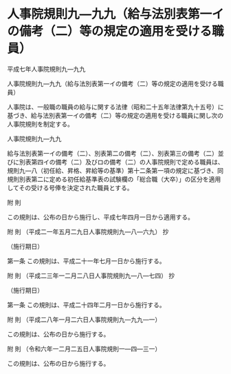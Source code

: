 # 人事院規則九―九九（給与法別表第一イの備考（二）等の規定の適用を受ける職員）

平成七年人事院規則九―九九

人事院規則九―九九（給与法別表第一イの備考（二）等の規定の適用を受ける職員）

人事院は、一般職の職員の給与に関する法律（昭和二十五年法律第九十五号）に基づき、給与法別表第一イの備考（二）等の規定の適用を受ける職員に関し次の人事院規則を制定する。

人事院規則九―九九

給与法別表第一イの備考（二）、別表第二の備考（二）、別表第三の備考（二）並びに別表第四イの備考（二）及びロの備考（二）の人事院規則で定める職員は、規則九―八（初任給、昇格、昇給等の基準）第十二条第一項の規定に基づき、同規則別表第二に定める初任給基準表の試験欄の「総合職（大卒）」の区分を適用してその受ける号俸を決定された職員とする。

附 則

この規則は、公布の日から施行し、平成七年四月一日から適用する。

附 則 （平成二一年五月二九日人事院規則九―八―六九） 抄

（施行期日）

第一条 この規則は、平成二十一年七月一日から施行する。

附 則 （平成二三年一二月二八日人事院規則九―八―七四） 抄

（施行期日）

第一条 この規則は、平成二十四年二月一日から施行する。

附 則 （平成二八年一月二六日人事院規則九―九九―一）

この規則は、公布の日から施行する。

附 則 （令和六年一二月二五日人事院規則一―四―三一）

この規則は、公布の日から施行する。
